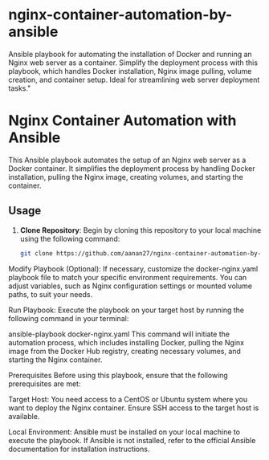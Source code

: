 # nginx-container-automation-by-ansible
Ansible playbook for automating the installation of Docker and running an Nginx web server as a container. Simplify the deployment process with this playbook, which handles Docker installation, Nginx image pulling, volume creation, and container setup. Ideal for streamlining web server deployment tasks."
# Nginx Container Automation with Ansible

This Ansible playbook automates the setup of an Nginx web server as a Docker container. It simplifies the deployment process by handling Docker installation, pulling the Nginx image, creating volumes, and starting the container.

## Usage

1. **Clone Repository**: Begin by cloning this repository to your local machine using the following command:
   ```bash
   git clone https://github.com/aanan27/nginx-container-automation-by-ansible.git

Modify Playbook (Optional): If necessary, customize the docker-nginx.yaml playbook file to match your specific environment requirements. You can adjust variables, such as Nginx configuration settings or mounted volume paths, to suit your needs.

Run Playbook: Execute the playbook on your target host by running the following command in your terminal:


ansible-playbook docker-nginx.yaml
This command will initiate the automation process, which includes installing Docker, pulling the Nginx image from the Docker Hub registry, creating necessary volumes, and starting the Nginx container.

Prerequisites
Before using this playbook, ensure that the following prerequisites are met:

Target Host: You need access to a CentOS or Ubuntu system where you want to deploy the Nginx container. Ensure SSH access to the target host is available.

Local Environment: Ansible must be installed on your local machine to execute the playbook. If Ansible is not installed, refer to the official Ansible documentation for installation instructions.

